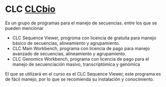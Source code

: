# CLC [CLCbio](http://www.clcbio.com)
Es un grupo de programas para el manejo de secuencias. entre los que se pueden mencionar
- CLC Sequence Viewer, progroma con licencia de gratuita para manejo básico de secuencias, alineamiento y agrupamiento.
- CLC Main Workbench, programa con licencia de pago para manejo avanzado de secuencias, alineamiento y agrupamiento.
- CLC Genomics Workbench, programa con licencia de pago para el manejo de secuenciación masivo, transcriptómica y genómica

El que se utilizará en el curso es el CLC Sequence Viewer, este programa es de fácil manejo, por lo que se recomienda su instalación y conocimiento.
